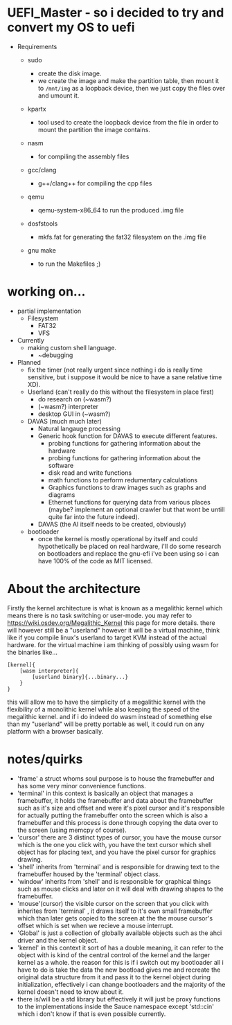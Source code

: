 # UEFI_Master - so i decided to try and convert my OS to uefi

- Requirements
	- sudo
		- create the disk image.
		- we create the image and make the partition table, then mount it to `/mnt/img` as a loopback device, then we just copy the files over and umount it.
	- kpartx
		- tool used to create the loopback device from the file in order to mount the partition the image contains.
	
	- nasm
		- for compiling the assembly files
	- gcc/clang
		- g++/clang++ for compiling the cpp files
	- qemu
		- qemu-system-x86_64 to run the produced .img file
	- dosfstools
		- mkfs.fat for generating the fat32 filesystem on the .img file
	- gnu make
		- to run the Makefiles ;)

# working on...
- partial implementation
	- Filesystem
		- FAT32
		- VFS
- Currently
	- making custom shell language.
		- ~debugging 
- Planned
    - fix the timer (not really urgent since nothing i do is really time sensitive, but i suppose it would be nice to have a sane relative time XD).
	- Userland (can't really do this without the filesystem in place first)
		- do research on (~wasm?)
		- (~wasm?) interpreter
		- desktop GUI in (~wasm?)
	- DAVAS (much much later)
		- Natural langauge processing
		- Generic hook function for DAVAS to execute different features.
			- probing functions for gathering information about the hardware
			- probing functions for gathering information about the software
			- disk read and write functions
			- math functions to perform redumentary calculations
			- Graphics functions to draw images such as graphs and diagrams
			- Ethernet functions for querying data from various places (maybe? implement an optional crawler but that wont be untill quite far into the future indeed). 
		- DAVAS (the AI itself needs to be created, obviously)
	- bootloader
		- once the kernel is mostly operational by itself and could hypothetically be placed on real hardware, i'll do some research on bootloaders and replace the gnu-efi i've been using so i can have 100% of the code as MIT licensed.
	
# About the architecture

Firstly the kernel architecture is what is known as a megalithic kernel which means there is no task switching or user-mode.
you may refer to https://wiki.osdev.org/Megalithic_Kernel this page for more details.
there will however still be a "userland" however it will be a virtual machine, think like if you compile linux's userland to target KVM instead of the actual hardware.
for the virtual machine i am thinking of possibly using wasm for the binaries like...


```
[kernel]{
	[wasm interpreter]{
		[userland binary]{...binary...}
	}
}
```

this will allow me to have the simplicity of a megalithic kernel with the flexibility of a monolithic kernel while also keeping the speed of the megalithic kernel. and if i do indeed do wasm instead of something else than my "userland" will be pretty portable as well,  it could run on any platform with a browser basically.

# notes/quirks
- 'frame' a struct whoms soul purpose is to house the framebuffer and has some very minor convenience functions.
- 'terminal' in this context is basically an object that manages a framebuffer, it holds the framebuffer and data about the framebuffer such as it's size and offset and were it's pixel cursor and it's responsible for actually putting the framebuffer onto the screen which is also a framebuffer and this process is done through copying the data over to the screen (using memcpy of course).
- 'cursor' there are 3 distinct types of cursor, you have the mouse cursor which is the one you click with, you have the text cursor which shell object has for placing text, and you have the pixel cursor for graphics drawing.
- 'shell' inherits from 'terminal' and is responsible for drawing text to the framebuffer housed by the 'terminal' object class.
- 'window' inherits from 'shell' and is responsible for graphical things such as mouse clicks and later on it will deal with drawing shapes to the framebuffer.
- 'mouse'(cursor) the visible cursor on the screen that you click with inherites from 'terminal' , it draws itself to it's own small framebuffer which than later gets copied to the screen at the the mouse cursor's offset which is set when we recieve a mouse interrupt.
- 'Global' is just a collection of globally available objects such as the ahci driver and the kernel object.
- 'kernel' in this context it sort of has a double meaning, it can refer to the object with is kind of the central control of the kernel and the larger kernel as a whole. the reason for this is if i switch out my bootloader all i have to do is take the data the new bootload gives me and recreate the original data structure from it and pass it to the kernel object during initialization, effectively i can change bootloaders and the majority of the kernel doesn't need to know about it.
- there is/will be a std library but effectively it will just be proxy functions to the implementations inside the Sauce namespace except 'std::cin' which i don't know if that is even possible currently.